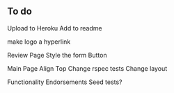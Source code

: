 To do
-------

Upload to Heroku
Add to readme

make logo a hyperlink



Review Page
Style the form
Button

Main Page
Align Top
Change rspec tests
Change layout

Functionality
Endorsements
Seed tests?

